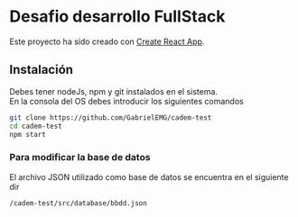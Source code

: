 # Desafio desarrollo FullStack

Este proyecto ha sido creado con [Create React App](https://github.com/facebook/create-react-app).

## Instalación

Debes tener nodeJs, npm y git instalados en el sistema.<br/>
En la consola del OS debes introducir los siguientes comandos

```bash
git clone https://github.com/GabrielEMG/cadem-test
cd cadem-test
npm start
```

### Para modificar la base de datos

El archivo JSON utilizado como base de datos se encuentra en el siguiente dir

```bash
/cadem-test/src/database/bbdd.json
```
